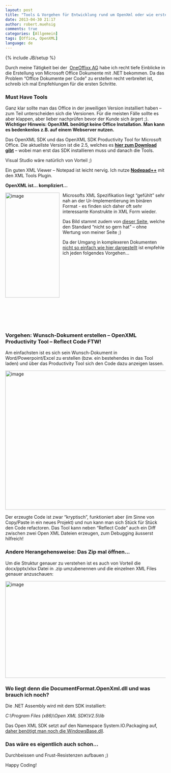 ```yaml
---
layout: post
title: "Tools & Vorgehen für Entwicklung rund um OpenXml oder wie erstelle ich Office Dokumente mit .NET?"
date: 2013-04-30 21:17
author: robert.muehsig
comments: true
categories: [Allgemein]
tags: [Office, OpenXML]
language: de
---
```

{% include JB/setup %}
<p>Durch meine Tätigkeit bei der&nbsp; <a href="http://www.oneoffixx.com/">OneOffixx AG</a> habe ich recht tiefe Einblicke in die Erstellung von Microsoft Office Dokumente mit .NET bekommen. Da das Problem “Office Dokumente per Code” zu erstellen recht verbreitet ist, schreib ich mal Empfehlungen für die ersten Schritte.</p> <h3>Must Have Tools</h3> <p>Ganz klar sollte man das Office in der jeweiligen Version installiert haben – zum Teil unterscheiden sich die Versionen. Für die meisten Fälle sollte es aber klappen, aber lieber nachprüfen bevor der Kunde sich ärgert ;). <br/> <b>Wichtiger Hinweis: OpenXML benötigt keine Office Installation. Man kann es bedenkenlos z.B. auf einem Webserver nutzen. </b></p> <p>Das OpenXML SDK und das OpenXML SDK Productivity Tool for Microsoft Office. Die aktuellste Version ist die 2.5, welches es <a href="http://www.microsoft.com/en-us/download/details.aspx?id=30425"><strong>hier zum Download gibt</strong></a> – wobei man erst das SDK installieren muss und danach die Tools.</p> <p>Visual Studio wäre natürlich von Vorteil ;)</p> <p>Ein guten XML Viewer – Notepad ist leicht nervig. Ich nutze <a href="http://notepad-plus-plus.org/"><strong>Nodepad++</strong></a> mit den XML Tools Plugin.</p> <p><strong>OpenXML ist… kompliziert…</strong></p> <p><a href="{{BASE_PATH}}/assets/wp-images/image1834.png"><img title="image" style="border-top: 0px; border-right: 0px; border-bottom: 0px; margin: 0px 10px 0px 0px; border-left: 0px; display: inline" border="0" alt="image" align="left" src="{{BASE_PATH}}/assets/wp-images/image_thumb987.png" width="170" height="330"></a> </p> <p>Microsofts XML Spezifikation liegt “gefühlt” sehr nah an der Ur-Implementierung im binären Format - es finden sich daher oft sehr interessante Konstrukte in XML Form wieder.</p> <p>Das Bild stammt zudem von <a href="http://noooxml.wikidot.com/rice-pudding">dieser Seite</a>, welche den Standard “nicht so gern hat” – ohne Wertung von meiner Seite ;)</p> <p>Da der Umgang in komplexeren Dokumenten <a href="http://msdn.microsoft.com/en-us/library/office/ff478255.aspx">nicht so einfach wie hier dargestellt</a> ist empfehle ich jeden folgendes Vorgehen…</p> <p>&nbsp;</p> <p>&nbsp;</p> <p>&nbsp;</p> <p>&nbsp;</p> <p>&nbsp;</p> <p>&nbsp;</p> <p>&nbsp;</p> <h3>Vorgehen: Wunsch-Dokument erstellen – OpenXML Productivity Tool – Reflect Code FTW!</h3> <p>Am einfachsten ist es sich sein Wunsch-Dokument in Word/Powerpoint/Excel zu erstellen (bzw. ein bestehendes in das Tool laden) und über das Productivity Tool sich den Code dazu anzeigen lassen.</p> <p><a href="{{BASE_PATH}}/assets/wp-images/image1835.png"><img title="image" style="border-top: 0px; border-right: 0px; border-bottom: 0px; border-left: 0px; display: inline" border="0" alt="image" src="{{BASE_PATH}}/assets/wp-images/image_thumb988.png" width="570" height="437"></a> </p> <p>Der erzeugte Code ist zwar “kryptisch”, funktioniert aber (im Sinne von Copy/Paste in ein neues Projekt) und nun kann man sich Stück für Stück den Code refactoren. Das Tool kann neben “Reflect Code” auch ein Diff zwischen zwei Open XML Dateien erzeugen, zum Debugging äusserst hilfreich!</p> <h3>Andere Herangehensweise: Das Zip mal öffnen…</h3> <p>Um die Struktur genauer zu verstehen ist es auch von Vorteil die docx/pptx/xlsx Datei in .zip umzubenennen und die einzelnen XML Files genauer anzuschauen:</p> <p><a href="{{BASE_PATH}}/assets/wp-images/image1836.png"><img title="image" style="border-top: 0px; border-right: 0px; border-bottom: 0px; border-left: 0px; display: inline" border="0" alt="image" src="{{BASE_PATH}}/assets/wp-images/image_thumb989.png" width="576" height="304"></a> </p> <h3>Wo liegt denn die DocumentFormat.OpenXml.dll und was brauch ich noch?</h3> <p>Die .NET Assembly wird mit dem SDK installiert:</p> <p><em>C:\Program Files (x86)\Open XML SDK\V2.5\lib</em></p> <p>Das Open XML SDK setzt auf den Namespace System.IO.Packaging auf, <a href="http://msdn.microsoft.com/en-us/library/system.io.packaging.aspx">daher benötigt man noch die WindowsBase.dll</a>.</p> <h3>Das wäre es eigentlich auch schon… </h3> <p>Durchbeissen und Frust-Resistenzen aufbauen ;) </p> <p>Happy Coding!</p>
